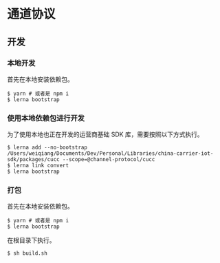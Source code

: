 # 通道协议

## 开发

### 本地开发

首先在本地安装依赖包。

```shell script
$ yarn # 或者是 npm i
$ lerna bootstrap
```

### 使用本地依赖包进行开发

为了使用本地也正在开发的运营商基础 SDK 库，需要按照以下方式执行。

```shell script
$ lerna add --no-bootstrap /Users/weiqiang/Documents/Dev/Personal/Libraries/china-carrier-iot-sdk/packages/cucc --scope=@channel-protocol/cucc
$ lerna link convert
$ lerna bootstrap
```

### 打包

首先在本地安装依赖包。

```shell script
$ yarn # 或者是 npm i
$ lerna bootstrap
```

在根目录下执行。

```shell script
$ sh build.sh
```
